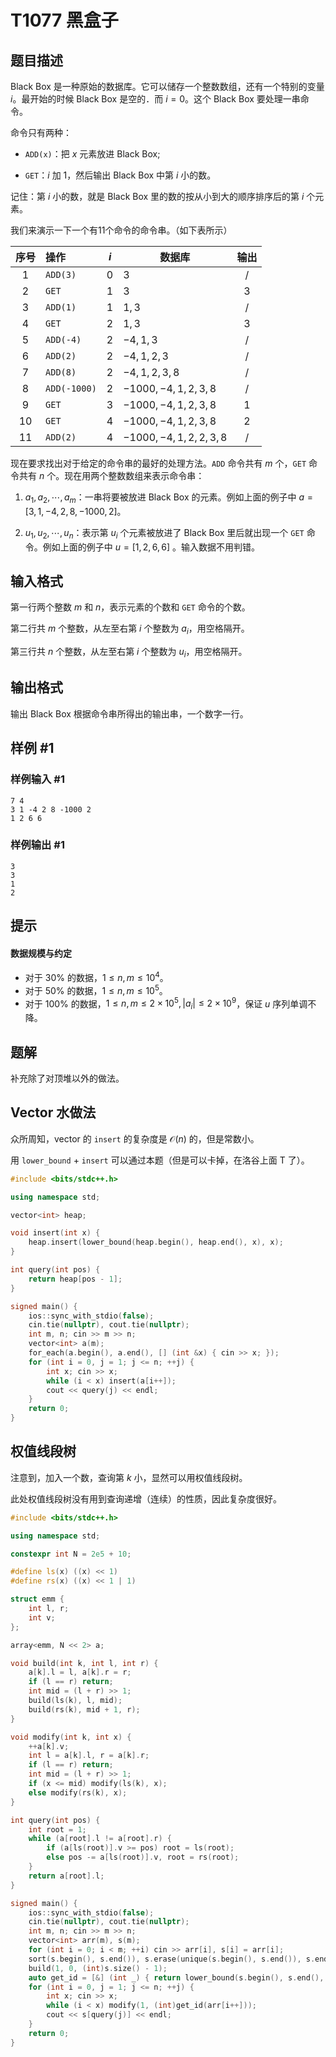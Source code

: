 # T1077 黑盒子

## 题目描述

Black Box 是一种原始的数据库。它可以储存一个整数数组，还有一个特别的变量 $i$。最开始的时候 Black Box 是空的．而 $i=0$。这个 Black Box 要处理一串命令。

命令只有两种：

- `ADD(x)`：把 $x$ 元素放进 Black Box;

- `GET`：$i$ 加 $1$，然后输出 Black Box 中第 $i$ 小的数。

记住：第 $i$ 小的数，就是 Black Box 里的数的按从小到大的顺序排序后的第 $i$ 个元素。

我们来演示一下一个有11个命令的命令串。（如下表所示）

| 序号 | 操作         | $i$  | 数据库               | 输出 |
| :--: | :----------- | :--: | -------------------- | :--: |
|  1   | `ADD(3)`     | $0$  | $3$                  |  /   |
|  2   | `GET`        | $1$  | $3$                  | $3$  |
|  3   | `ADD(1)`     | $1$  | $1,3$                |  /   |
|  4   | `GET`        | $2$  | $1,3$                | $3$  |
|  5   | `ADD(-4)`    | $2$  | $-4,1,3$             |  /   |
|  6   | `ADD(2)`     | $2$  | $-4,1,2,3$           |  /   |
|  7   | `ADD(8)`     | $2$  | $-4,1,2,3,8$         |  /   |
|  8   | `ADD(-1000)` | $2$  | $-1000,-4,1,2,3,8$   |  /   |
|  9   | `GET`        | $3$  | $-1000,-4,1,2,3,8$   | $1$  |
|  10  | `GET`        | $4$  | $-1000,-4,1,2,3,8$   | $2$  |
|  11  | `ADD(2)`     | $4$  | $-1000,-4,1,2,2,3,8$ |  /   |

现在要求找出对于给定的命令串的最好的处理方法。`ADD` 命令共有 $m$ 个，`GET` 命令共有 $n$ 个。现在用两个整数数组来表示命令串：

1. $a_1,a_2,\cdots,a_m$：一串将要被放进 Black Box 的元素。例如上面的例子中 $a=[3,1,-4,2,8,-1000,2]$。

2. $u_1,u_2,\cdots,u_n$：表示第 $u_i$ 个元素被放进了 Black Box 里后就出现一个 `GET` 命令。例如上面的例子中 $u=[1,2,6,6]$ 。输入数据不用判错。

## 输入格式

第一行两个整数 $m$ 和 $n$，表示元素的个数和 `GET` 命令的个数。

第二行共 $m$ 个整数，从左至右第 $i$ 个整数为 $a_i$，用空格隔开。

第三行共 $n$ 个整数，从左至右第 $i$ 个整数为 $u_i$，用空格隔开。

## 输出格式

输出 Black Box 根据命令串所得出的输出串，一个数字一行。

## 样例 #1

### 样例输入 #1

```
7 4
3 1 -4 2 8 -1000 2
1 2 6 6
```

### 样例输出 #1

```
3
3
1
2
```

## 提示

#### 数据规模与约定

- 对于 $30\%$ 的数据，$1 \leq n,m \leq 10^{4}$。
- 对于 $50\%$ 的数据，$1 \leq n,m \leq 10^{5}$。
- 对于 $100\%$ 的数据，$1 \leq n,m \leq 2 \times 10^{5},|a_i| \leq 2 \times 10^{9}$，保证 $u$ 序列单调不降。

## 题解

补充除了对顶堆以外的做法。

## Vector 水做法

众所周知，vector 的 `insert` 的复杂度是 $\mathcal O(n)$ 的，但是常数小。

用 `lower_bound` + `insert` 可以通过本题（但是可以卡掉，在洛谷上面 T 了）。

```cpp
#include <bits/stdc++.h>

using namespace std;

vector<int> heap;

void insert(int x) {
    heap.insert(lower_bound(heap.begin(), heap.end(), x), x);
}

int query(int pos) {
    return heap[pos - 1];
}

signed main() {
    ios::sync_with_stdio(false);
    cin.tie(nullptr), cout.tie(nullptr);
    int m, n; cin >> m >> n;
    vector<int> a(m);
    for_each(a.begin(), a.end(), [] (int &x) { cin >> x; });
    for (int i = 0, j = 1; j <= n; ++j) {
        int x; cin >> x;
        while (i < x) insert(a[i++]);
        cout << query(j) << endl;
    }
    return 0;
}
```

## 权值线段树

注意到，加入一个数，查询第 $k$ 小，显然可以用权值线段树。

此处权值线段树没有用到查询递增（连续）的性质，因此复杂度很好。

```cpp
#include <bits/stdc++.h>

using namespace std;

constexpr int N = 2e5 + 10;

#define ls(x) ((x) << 1)
#define rs(x) ((x) << 1 | 1)

struct emm {
    int l, r;
    int v;
};

array<emm, N << 2> a;

void build(int k, int l, int r) {
    a[k].l = l, a[k].r = r;
    if (l == r) return;
    int mid = (l + r) >> 1;
    build(ls(k), l, mid);
    build(rs(k), mid + 1, r);
}

void modify(int k, int x) {
    ++a[k].v;
    int l = a[k].l, r = a[k].r;
    if (l == r) return;
    int mid = (l + r) >> 1;
    if (x <= mid) modify(ls(k), x);
    else modify(rs(k), x);
}

int query(int pos) {
    int root = 1;
    while (a[root].l != a[root].r) {
        if (a[ls(root)].v >= pos) root = ls(root);
        else pos -= a[ls(root)].v, root = rs(root);
    }
    return a[root].l;
}

signed main() {
    ios::sync_with_stdio(false);
    cin.tie(nullptr), cout.tie(nullptr);
    int m, n; cin >> m >> n;
    vector<int> arr(m), s(m);
    for (int i = 0; i < m; ++i) cin >> arr[i], s[i] = arr[i];
    sort(s.begin(), s.end()), s.erase(unique(s.begin(), s.end()), s.end());
    build(1, 0, (int)s.size() - 1);
    auto get_id = [&] (int _) { return lower_bound(s.begin(), s.end(), _) - s.begin(); };
    for (int i = 0, j = 1; j <= n; ++j) {
        int x; cin >> x;
        while (i < x) modify(1, (int)get_id(arr[i++]));
        cout << s[query(j)] << endl;
    }
    return 0;
}
```